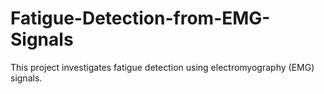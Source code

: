 # Fatigue-Detection-from-EMG-Signals
This project investigates fatigue detection using electromyography (EMG) signals. 
